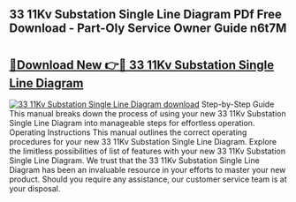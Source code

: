 ## 33 11Kv Substation Single Line Diagram PDf Free Download - Part-OIy Service Owner Guide n6t7M

# <h2><a href="http://dfro7v.blite.top/?on=33+11Kv+Substation+Single+Line+Diagram">🔗Download New 👉🔴 33 11Kv Substation Single Line Diagram</a></h2>

[![33 11Kv Substation Single Line Diagram download](https://i.imgur.com/lujVjoI.png)](http://dfro7v.blite.top/?on=33+11Kv+Substation+Single+Line+Diagram)
Step-by-Step Guide This manual breaks down the process of using your new 33 11Kv Substation Single Line Diagram into manageable steps for effortless operation. Operating Instructions This manual outlines the correct operating procedures for your new 33 11Kv Substation Single Line Diagram. Explore the limitless possibilities of list of features with your new 33 11Kv Substation Single Line Diagram. We trust that the 33 11Kv Substation Single Line Diagram has been an invaluable resource in your efforts to master your new product. Should you require any assistance, our customer service team is at your disposal.
